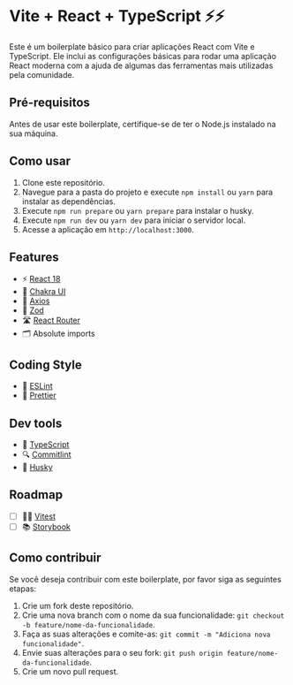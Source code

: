 # Vite + React + TypeScript ⚡⚡

Este é um boilerplate básico para criar aplicações React com Vite e TypeScript. Ele inclui as configurações básicas para rodar uma aplicação React moderna com a ajuda de algumas das ferramentas mais utilizadas pela comunidade.

## Pré-requisitos

Antes de usar este boilerplate, certifique-se de ter o Node.js instalado na sua máquina.

## Como usar

1. Clone este repositório.
2. Navegue para a pasta do projeto e execute `npm install` ou `yarn` para instalar as dependências.
3. Execute `npm run prepare` ou `yarn prepare` para instalar o husky.
4. Execute `npm run dev` ou `yarn dev` para iniciar o servidor local.
5. Acesse a aplicação em `http://localhost:3000`.

## Features 

- ⚡️ [React 18](https://reactjs.org/blog/2022/03/29/react-v18.html)
- 🎨 [Chakra UI](https://chakra-ui.com/)
- 📡 [Axios](https://axios-http.com/)
- 🧪 [Zod](https://github.com/vriad/zod)
- 🛣 [React Router](https://reactrouter.com/)
- 🗂 Absolute imports

## Coding Style

- 🚦 [ESLint](https://eslint.org/)
- 💄 [Prettier](https://prettier.io/)

## Dev tools

- 🦾 [TypeScript](https://www.typescriptlang.org/)
- 🔍 [Commitlint](https://commitlint.js.org/)
- 🐶 [Husky](https://typicode.github.io/husky/#/)


## Roadmap

- [ ] 🧑‍🔬 [Vitest](https://vitest.netlify.app/)
- [ ] 📚 [Storybook](https://storybook.js.org/)

## Como contribuir

Se você deseja contribuir com este boilerplate, por favor siga as seguintes etapas:

1. Crie um fork deste repositório.
2. Crie uma nova branch com o nome da sua funcionalidade: `git checkout -b feature/nome-da-funcionalidade`.
3. Faça as suas alterações e comite-as: `git commit -m "Adiciona nova funcionalidade"`.
4. Envie suas alterações para o seu fork: `git push origin feature/nome-da-funcionalidade`.
5. Crie um novo pull request.
